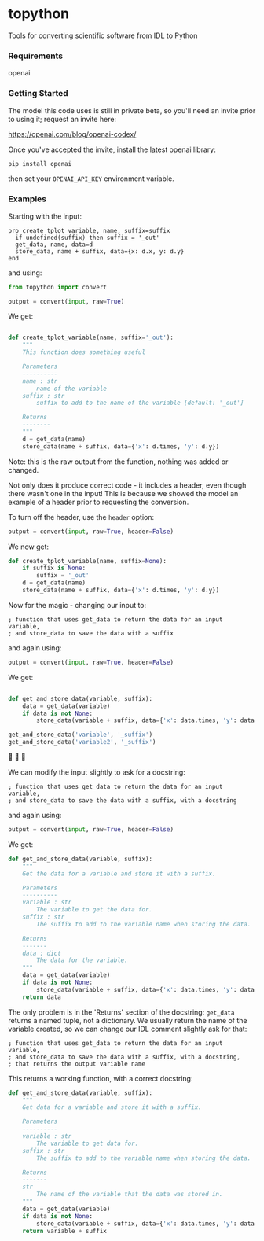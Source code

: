# topython
Tools for converting scientific software from IDL to Python

### Requirements
openai

### Getting Started
The model this code uses is still in private beta, so you'll need an invite prior to using it; request an invite here:

https://openai.com/blog/openai-codex/

Once you've accepted the invite, install the latest openai library:

```bash
pip install openai
```

then set your `OPENAI_API_KEY` environment variable.

### Examples

Starting with the input:
```idl
pro create_tplot_variable, name, suffix=suffix
  if undefined(suffix) then suffix = '_out'
  get_data, name, data=d
  store_data, name + suffix, data={x: d.x, y: d.y}
end
```

and using:

```python
from topython import convert

output = convert(input, raw=True)
```

We get:
```python

def create_tplot_variable(name, suffix='_out'):
    """
    This function does something useful

    Parameters
    ----------
    name : str
        name of the variable
    suffix : str
        suffix to add to the name of the variable [default: '_out']

    Returns
    --------
    """
    d = get_data(name)
    store_data(name + suffix, data={'x': d.times, 'y': d.y})

```

Note: this is the raw output from the function, nothing was added or changed.

Not only does it produce correct code - it includes a header, even though there wasn't one in the input! This is because we showed the model an example of a header prior to requesting the conversion. 

To turn off the header, use the `header` option:

```python
output = convert(input, raw=True, header=False)
```

We now get:

```python
def create_tplot_variable(name, suffix=None):
    if suffix is None:
        suffix = '_out'
    d = get_data(name)
    store_data(name + suffix, data={'x': d.times, 'y': d.y})
```

Now for the magic - changing our input to:

```idl
; function that uses get_data to return the data for an input variable, 
; and store_data to save the data with a suffix
```

and again using:

```python
output = convert(input, raw=True, header=False)
```

We get:

```python

def get_and_store_data(variable, suffix):
    data = get_data(variable)
    if data is not None:
        store_data(variable + suffix, data={'x': data.times, 'y': data.y})

get_and_store_data('variable', '_suffix')
get_and_store_data('variable2', '_suffix')

```

🤯 🤯 🤯

We can modify the input slightly to ask for a docstring:

```idl
; function that uses get_data to return the data for an input variable, 
; and store_data to save the data with a suffix, with a docstring
```

and again using:

```python
output = convert(input, raw=True, header=False)
```

We get:

```python
def get_and_store_data(variable, suffix):
    """
    Get the data for a variable and store it with a suffix.

    Parameters
    ----------
    variable : str
        The variable to get the data for.
    suffix : str
        The suffix to add to the variable name when storing the data.

    Returns
    -------
    data : dict
        The data for the variable.
    """
    data = get_data(variable)
    if data is not None:
        store_data(variable + suffix, data={'x': data.times, 'y': data.y})
    return data
```

The only problem is in the 'Returns' section of the docstring: `get_data` returns a named tuple, not a dictionary. We usually return the name of the variable created, so we can change our IDL comment slightly ask for that:


```idl
; function that uses get_data to return the data for an input variable, 
; and store_data to save the data with a suffix, with a docstring,
; that returns the output variable name
```

This returns a working function, with a correct docstring:

```python
def get_and_store_data(variable, suffix):
    """
    Get data for a variable and store it with a suffix.

    Parameters
    ----------
    variable : str
        The variable to get data for.
    suffix : str
        The suffix to add to the variable name when storing the data.

    Returns
    -------
    str
        The name of the variable that the data was stored in.
    """
    data = get_data(variable)
    if data is not None:
        store_data(variable + suffix, data={'x': data.times, 'y': data.y})
    return variable + suffix
```